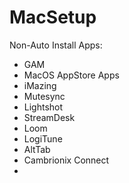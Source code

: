 # MacSetup

Non-Auto Install Apps:
- GAM 
- MacOS AppStore Apps
- iMazing
- Mutesync
- Lightshot
- StreamDesk
- Loom
- LogiTune
- AltTab
- Cambrionix Connect
- 